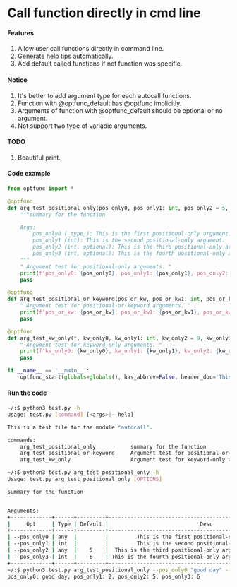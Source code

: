 # Call function directly in cmd line

#### Features
1. Allow user call functions directly in command line.
2. Generate help tips automatically.
3. Add default called functions if not function was specific.

#### Notice
1. It's better to add argument type for each autocall functions.
2. Function with @optfunc_default has @optfunc implicitly.
3. Arguments of function with @optfunc_default should be optional or no argument.
4. Not support two type of variadic arguments.

#### TODO
1. Beautiful print.

#### Code example
``` python
from optfunc import *

@optfunc
def arg_test_positional_only(pos_only0, pos_only1: int, pos_only2 = 5, pos_only3: int = 6):
    """summary for the function

    Args:
        pos_only0 (_type_): This is the first positional-only argument.
        pos_only1 (int): This is the second positional-only argument.
        pos_only2 (int, optional): This is the third positional-only argument. Defaults to 5.
        pos_only3 (int, optional): This is the fourth positional-only argument. Defaults to 6.
    """
    " Argument test for positional-only arguments. "
    print(f'pos_only0: {pos_only0}, pos_only1: {pos_only1}, pos_only2: {pos_only2}, pos_only3: {pos_only3}')
    pass

@optfunc
def arg_test_positional_or_keyword(pos_or_kw, pos_or_kw1: int, pos_or_kw2 = 3, pos_or_kw3: int = 4):
    " Argument test for positional-or-keyword arguments. "
    print(f'pos_or_kw: {pos_or_kw}, pos_or_kw1: {pos_or_kw1}, pos_or_kw2: {pos_or_kw2}, pos_or_kw3: {pos_or_kw3}')
    pass

@optfunc
def arg_test_kw_only(*, kw_only0, kw_only1: int, kw_only2 = 9, kw_only3: int = 10):
    " Argument test for keyword-only arguments. "
    print(f'kw_only0: {kw_only0}, kw_only1: {kw_only1}, kw_only2: {kw_only2}, kw_only3: {kw_only3}')
    pass

if __name__ == '__main__':
    optfunc_start(globals=globals(), has_abbrev=False, header_doc='This is a test file for the module "autocall".')
```
#### Run the code
``` bash
~/:$ python3 test.py -h
Usage: test.py [command] [<args>|--help]

This is a test file for the module "autocall".

commands:
    arg_test_positional_only           summary for the function
    arg_test_positional_or_keyword     Argument test for positional-or-keyword arguments.
    arg_test_kw_only                   Argument test for keyword-only arguments.

~/:$ python3 test.py arg_test_positional_only -h
Usage: test.py arg_test_positional_only [OPTIONS]

summary for the function


Arguments:
+-------------+------+---------+-------------------------------------------------------------+
|     Opt     | Type | Default |                             Desc                            |
+-------------+------+---------+-------------------------------------------------------------+
| --pos_only0 | any  |         |         This is the first positional-only argument.         |
| --pos_only1 | int  |         |         This is the second positional-only argument.        |
| --pos_only2 | any  |    5    |  This is the third positional-only argument. Defaults to 5. |
| --pos_only3 | int  |    6    | This is the fourth positional-only argument. Defaults to 6. |
+-------------+------+---------+-------------------------------------------------------------+
~/:$ python3 test.py arg_test_positional_only --pos_only0 "good day" --pos_only1 2
pos_only0: good day, pos_only1: 2, pos_only2: 5, pos_only3: 6
```
